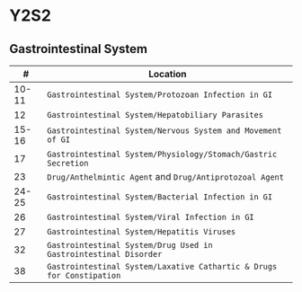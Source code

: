 # Y2S2
## Gastrointestinal System
| #     | Location                                                              |
| ----- | --------------------------------------------------------------------- |
| 10-11 | `Gastrointestinal System/Protozoan Infection in GI`                   |
| 12    | `Gastrointestinal System/Hepatobiliary Parasites`                     |
| 15-16 | `Gastrointestinal System/Nervous System and Movement of GI`           |
| 17    | `Gastrointestinal System/Physiology/Stomach/Gastric Secretion` |                                                   |
| 23    | `Drug/Anthelmintic Agent` and `Drug/Antiprotozoal Agent`              |
| 24-25 | `Gastrointestinal System/Bacterial Infection in GI`                   |
| 26    | `Gastrointestinal System/Viral Infection in GI`                       |
| 27    | `Gastrointestinal System/Hepatitis Viruses`                           |
| 32    | `Gastrointestinal System/Drug Used in Gastrointestinal Disorder`      |
| 38    | `Gastrointestinal System/Laxative Cathartic & Drugs for Constipation` |
